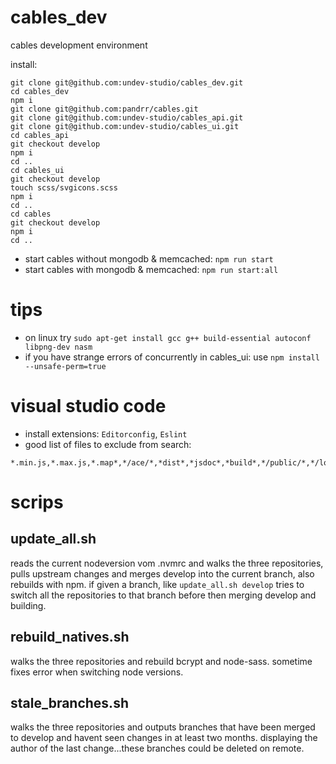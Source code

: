 # cables_dev
cables development environment

install:

```
git clone git@github.com:undev-studio/cables_dev.git
cd cables_dev
npm i
git clone git@github.com:pandrr/cables.git
git clone git@github.com:undev-studio/cables_api.git
git clone git@github.com:undev-studio/cables_ui.git
cd cables_api
git checkout develop
npm i
cd ..
cd cables_ui
git checkout develop
touch scss/svgicons.scss
npm i
cd ..
cd cables
git checkout develop
npm i
cd ..
```

* start cables without mongodb & memcached: `npm run start`
* start cables with mongodb & memcached: `npm run start:all`

# tips

* on linux try `sudo apt-get install gcc g++ build-essential autoconf libpng-dev nasm`
* if you have strange errors of concurrently in cables_ui: use `npm install --unsafe-perm=true`

# visual studio code

* install extensions: `Editorconfig`, `Eslint`
 * good list of files to exclude from search:
```
*.min.js,*.max.js,*.map*,*/ace/*,*dist*,*jsdoc*,*build*,*/public/*,*/logs*
```

# scrips

## update_all.sh

reads the current nodeversion vom .nvmrc and walks the three repositories,
pulls upstream changes and merges develop into the current branch, also rebuilds with npm.
if given a branch, like `update_all.sh develop` tries to switch all the repositories to that
branch before then merging develop and building.

## rebuild_natives.sh

walks the three repositories and rebuild bcrypt and node-sass. sometime fixes error when
switching node versions.

## stale_branches.sh

walks the three repositories and outputs branches that have been merged to develop
and havent seen changes in at least two months. displaying the author of the last
change...these branches could be deleted on remote.
